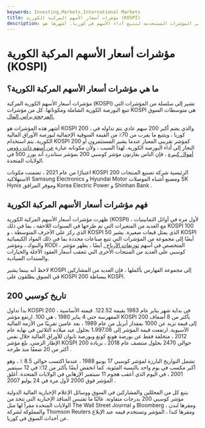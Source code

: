 ```yaml
---
keywords: Investing,Markets,International Markets
title: مؤشرات أسعار الأسهم المركبة الكورية (KOSPI)
description: تشير مؤشرات أسعار الأسهم الكورية المركبة إلى المؤشرات المستخدمة لتتبع أداء الأسهم في كوريا. أشهرها هو KOSPI 200.
---
```


# مؤشرات أسعار الأسهم المركبة الكورية (KOSPI)
## ما هي مؤشرات أسعار الأسهم المركبة الكورية؟

مؤشرات أسعار الأسهم الكورية المركبة (KOSPI) تشير إلى سلسلة من المؤشرات التي تتبع البورصة الكورية الشاملة ومكوناتها. كل من مؤشرات KOSPI هي متوسطات السوق [المرجحة برأس المال.](/capitalizationweightedindex)

أشهر هذه المؤشرات هو KOSPI 200 ، والذي يضم أكبر 200 سهم عادي يتم تداوله في كوريا ، ويتتبع ما يقرب من 70٪ من القيمة السوقية الإجمالية لبورصة الأوراق المالية الكورية. يتم استخدام KOSPI 200 كمؤشر تقريبي المعيار عندما يشير المستثمرون أو التجار إلى أداء البورصة الكورية. لهذا السبب ، ولأن مكوناته عبارة [عن أسهم ذات رؤوس أموال كبيرة](/large-cap) ، فإن الناس يقارنون مؤشر كوسبي 200 بمؤشر ستاندرد آند بورز 500 في الولايات المتحدة.

اعتبارًا من عام 2021 ، تضمنت مكونات KOSPI 200 الرئيسية شركة تصنيع المنتجات الاستهلاكية Samsung Electronics و Hyundai Motor ومصنع أشباه الموصلات SK Hynix وموفر المرافق Korea Electric Power و Shinhan Bank .

## فهم مؤشرات أسعار الأسهم المركبة الكورية

ظهرت مؤشرات أسعار الأسهم المركبة الكورية (KOSPI) لأول مرة في أوائل الثمانينيات ، مع العديد من المتغيرات التي تم طرحها في السنوات اللاحقة ، بما في ذلك KOSPI 100 الذي ركز على الأحرف المتوسطة ، و KOSPI 50 الذي يمثل قبعات صغيرة. يشير KOSPI أيضًا إلى مجموعة من المؤشرات التي تتبع صناعات محددة بما في ذلك المواد الكيميائية والبنوك ، ومؤشر KODI ، المتخصص في أسهم [توزيعات الأرباح .](/dividend) أيضًا ، يظهر مؤشر كوسبي على العديد من المنتجات الأخرى التي تتعقب أسعار العقود الآجلة والخيارات والسندات السيادية.

لاحظ أنه بينما يشير KOSPI إلى مجموعة الفهارس بأكملها ، فإن العديد من المشاركين في السوق يطلقون على KOSPI 200 ببساطة KOSPI.

## تاريخ كوسبي 200

بدأ تداول KOSPI 200 في بداية شهر يناير عام 1983 بقيمة 122.52. قيمته الأساسية ، المفهرسة حتى 4 يناير 1980 ، هي 100. ارتفع مؤشر KOSPI 200 بأكثر من 8 أضعاف إلى قيمة تزيد عن 1000 بمقدار أبريل من عام 1989 ، بعد عامين تقريبًا من الأزمة المالية الآسيوية. ارتفعت قيمة المؤشر إلى 1،997.06 بحلول عيد ميلاده الثلاثين في نهاية عام 2012 ، متخلفة فقط عن بورصة هونغ كونغ وبورصة تايوان للأوراق المالية خلال نفس الإطار الزمني. بلغ مؤشر KOSPI 200 حوالي 2470 بحلول منتصف عام 2018 ، بزيادة أكثر من 20 ضعفًا منذ طرحه .

تشمل التواريخ البارزة لمؤشر كوسبي 17 يونيو 1988 ، عندما اكتسب حوالي 8.5 ٪ ، وهو أكبر مكسب في يوم واحد بالنسبة المئوية. كما انخفض أيضًا بأكثر من 12٪ في 12 سبتمبر 2001 ، في اليوم الذي أعقب هجوم 11 سبتمبر الإرهابي في الولايات المتحدة. أغلق المؤشر فوق 2000 لأول مرة في 24 يوليو 2007 .

يتبع كل من المحللين والمشاركين في السوق ووسائل الإعلام الإخبارية المالية الدولية مؤشر كوسبي 200 بدرجات متفاوتة. غالبًا ما تقتبس المنافذ الإخبارية التي تتخذ من الولايات المتحدة مقراً لها مثل The Wall Street Journal و Bloomberg ومقرها لندن ، والمملوكة لشركة Thomson Reuters ومقرها كندا ، المؤشر وتستخدم قيمه عند الإبلاغ عن أحداث السوق في كوريا.

